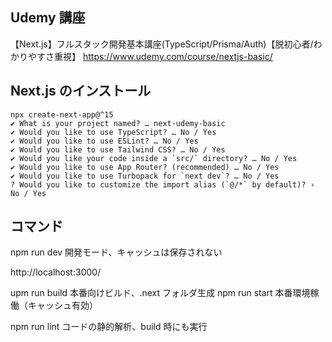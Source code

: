 ## Udemy 講座

【Next.js】フルスタック開発基本講座(TypeScript/Prisma/Auth)【脱初心者/わかりやすさ重視】
https://www.udemy.com/course/nextjs-basic/

## Next.js のインストール

```
npx create-next-app@^15
✔ What is your project named? … next-udemy-basic
✔ Would you like to use TypeScript? … No / Yes
✔ Would you like to use ESLint? … No / Yes
✔ Would you like to use Tailwind CSS? … No / Yes
✔ Would you like your code inside a `src/` directory? … No / Yes
✔ Would you like to use App Router? (recommended) … No / Yes
✔ Would you like to use Turbopack for `next dev`? … No / Yes
? Would you like to customize the import alias (`@/*` by default)? › No / Yes
```

## コマンド

npm run dev
開発モード、キャッシュは保存されない

http://localhost:3000/

upm run build
本番向けビルド、.next フォルダ生成
npm run start
本番環境稼働（キャッシュ有効）

npm run lint
コードの静的解析、build 時にも実行
